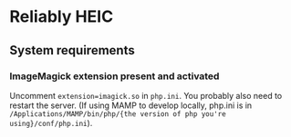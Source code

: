 # Reliably HEIC

## System requirements

### ImageMagick extension present and activated

Uncomment `extension=imagick.so` in `php.ini`. You probably also need to restart the server.
(If using MAMP to develop locally, php.ini is in `/Applications/MAMP/bin/php/{the version of php you're using}/conf/php.ini`).